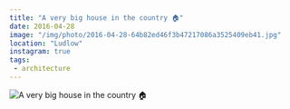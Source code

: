 ```yaml
---
title: "A very big house in the country 🏠"
date: 2016-04-28
image: "/img/photo/2016-04-28-64b82ed46f3b47217086a3525409eb41.jpg"
location: "Ludlow"
instagram: true
tags:
 - architecture
---
```


![A very big house in the country 🏠](/img/photo/2016-04-28-64b82ed46f3b47217086a3525409eb41.jpg)
